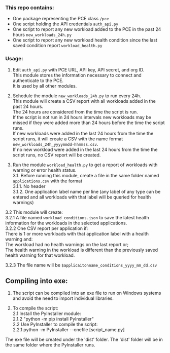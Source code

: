 ### This repo contains:  
- One package representing the PCE class `/pce`
- One script holding the API credentials `auth_api.py`
- One script to report any new workload added to the PCE in the past 24 hours `new_workloads_24h.py`
- One script to report any new workload health condition since the last saved condition report `workload_health.py`

### Usage:
1. Edit `auth_api.py` with PCE URL, API key, API secret, and org ID.  
This module stores the information necessary to connect and authenticate to the PCE.  
It is used by all other modules.  

2. Schedule the module `new_workloads_24h.py` to run every 24h.  
This module will create a CSV report with all workloads added in the past 24 hours.  
The 24 hours are considered from the time the script is run.  
If the script is not run in 24 hours intervals new workloads may be missed if they were added more than 24 hours before the time the script runs.  
If new workloads were added in the last 24 hours from the time the script runs, it will create a CSV with the name format `new_workloads_24h_yyyymmdd-hhmmss.csv`.  
If no new workload were added in the last 24 hours from the time the script runs, no CSV report will be created.  

3. Run the module `workload_health.py` to get a report of workloads with warning or error health status.  
    3.1. Before running this module, create a file in the same folder named `applications.csv` with the format  
    3.1.1. No header  
    3.1.2. One application label name per line (any label of any type can be entered and all workloads with that label will be queried for health warnings)  
  
3.2 This module will create:  
    3.2.1 A file named `workload_conditions.json` to save the latest health information for the workloads in the selected applications.  
    3.2.2 One CSV report per application if:   
    There is 1 or more workloads with that application label with a health warning and:  
    The workload had no health warnings on the last report or;   
    The health warning in the workload is different than the previously saved health warning for that workload.

3.2.3 The file name will be `$applicaitonname_conditions_yyyy_mm_dd.csv`


## Compiling into exe:
1. The script can be compiled into an exe file to run on Windows systems and avoid the need to import individual libraries.

2. To compile the script:  
2.1 Install the PyInstaller module:  
2.1.2 "python -m pip install PyInstaller"  
2.2 Use PyInstaller to compile the script:  
2.2.1 python -m PyInstaller --onefile [script_name.py]

The exe file will be created under the 'dist' folder. The 'dist' folder will be in the same folder where the PyInstaller runs.

 
